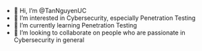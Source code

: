 - 👋 Hi, I’m @TanNguyenUC
- 👀 I’m interested in Cybersecurity, especially Penetration Testing
- 🌱 I’m currently learning Penetration Testing
- 💞️ I’m looking to collaborate on people who are passionate in Cybersecurity in general

<!---
TanNguyenUC/TanNguyenUC is a ✨ special ✨ repository because its `README.md` (this file) appears on your GitHub profile.
You can click the Preview link to take a look at your changes.
--->
